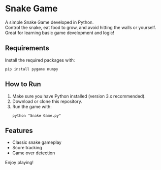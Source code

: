 # Snake Game

A simple Snake Game developed in Python.  
Control the snake, eat food to grow, and avoid hitting the walls or yourself.  
Great for learning basic game development and logic!

## Requirements

Install the required packages with:
```
pip install pygame numpy
```

## How to Run

1. Make sure you have Python installed (version 3.x recommended).
2. Download or clone this repository.
3. Run the game with:
   ```
   python "Snake Game.py"
   ```

## Features

- Classic snake gameplay
- Score tracking
- Game over detection

Enjoy playing!